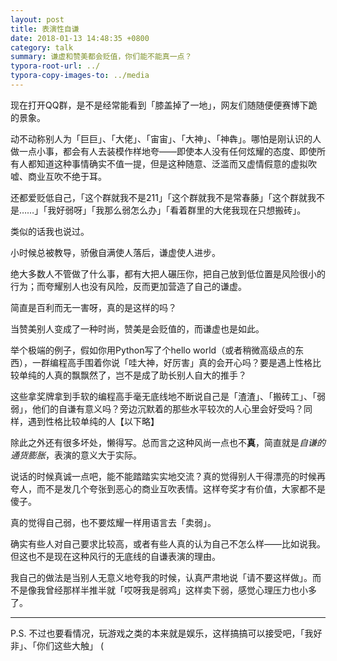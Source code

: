 ```yaml
---
layout: post
title: 表演性自谦
date: 2018-01-13 14:48:35 +0800
category: talk
summary: 谦虚和赞美都会贬值，你们能不能真一点？
typora-root-url: ../
typora-copy-images-to: ../media
---
```


现在打开QQ群，是不是经常能看到「膝盖掉了一地」，网友们随随便便赛博下跪的景象。

动不动称别人为「巨巨」、「大佬」、「宙宙」、「大神」、「神犇」。哪怕是刚认识的人做一点小事，都会有人去装模作样地夸——即使本人没有任何炫耀的态度、即使所有人都知道这种事情确实不值一提，但是这种随意、泛滥而又虚情假意的虚拟吹嘘、商业互吹不绝于耳。

还都爱贬低自己，「这个群就我不是211」「这个群就我不是常春藤」「这个群就我不是……」「我好弱呀」「我那么弱怎么办」「看着群里的大佬我现在只想搬砖」。

类似的话我也说过。

小时候总被教导，骄傲自满使人落后，谦虚使人进步。

绝大多数人不管做了什么事，都有大把人碾压你，把自己放到低位置是风险很小的行为；而夸耀别人也没有风险，反而更加营造了自己的谦虚。

简直是百利而无一害呀，真的是这样的吗？

当赞美别人变成了一种时尚，赞美是会贬值的，而谦虚也是如此。

举个极端的例子，假如你用Python写了个hello world（或者稍微高级点的东西），一群编程高手围着你说「哇大神，好厉害」真的会开心吗？要是遇上性格比较单纯的人真的飘飘然了，岂不是成了助长别人自大的推手？

这些拿奖牌拿到手软的编程高手毫无底线地不断说自己是「渣渣」、「搬砖工」、「弱弱」，他们的自谦有意义吗？旁边沉默着的那些水平较次的人心里会好受吗？同样，遇到性格比较单纯的人【以下略】

除此之外还有很多坏处，懒得写。总而言之这种风尚一点也不**真**，简直就是*自谦的通货膨胀*，表演的意义大于实际。

说话的时候真诚一点吧，能不能踏踏实实地交流？真的觉得别人干得漂亮的时候再夸人，而不是发几个夸张到恶心的商业互吹表情。这样夸奖才有价值，大家都不是傻子。

真的觉得自己弱，也不要炫耀一样用语言去「卖弱」。

确实有些人对自己要求比较高，或者有些人真的认为自己不怎么样——比如说我。但这也不是现在这种风行的无底线的自谦表演的理由。

我自己的做法是当别人无意义地夸我的时候，认真严肃地说「请不要这样做」。而不是像我曾经那样半推半就「哎呀我是弱鸡」这样卖下弱，感觉心理压力也小多了。

----------

P.S. 不过也要看情况，玩游戏之类的本来就是娱乐，这样搞搞可以接受吧，「我好非」、「你们这些大触」 (
